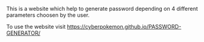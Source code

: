 This is a website which help to generate password depending on 4 different parameters choosen by the user.

To use the website visit https://cyberpokemon.github.io/PASSWORD-GENERATOR/
